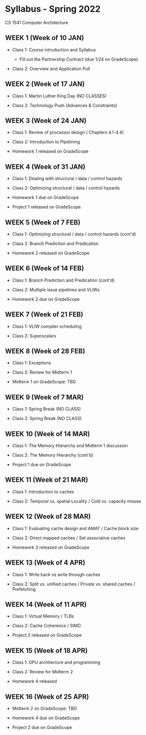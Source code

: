 # Syllabus - Spring 2022
CS 1541 Computer Architecture

## WEEK 1 (Week of 10 JAN)

* Class 1: Course introduction and Syllabus
  * Fill out the Partnership Contract (due 1/24 on GradeScope)
  
* Class 2: Overview and Application Pull


## WEEK 2 (Week of 17 JAN)

* Class 1: Martin Luther King Day (NO CLASSES)

* Class 2: Technology Push (Advances & Constraints)

## WEEK 3 (Week of 24 JAN)
  
* Class 1: Review of processor design ( Chapters 4.1-4.4)
  
* Class 2: Introduction to Pipelining

* Homework 1 released on GradeScope

## WEEK 4 (Week of 31 JAN)

* Class 1: Dealing with structural / data / control hazards

* Class 2: Optimizing structural / data / control hazards

* Homework 1 due on GradeScope

* Project 1 released on GradeScope

## WEEK 5 (Week of 7 FEB)

* Class 1: Optimizing structural / data / control hazards (cont'd)

* Class 2: Branch Prediction and Predication

* Homework 2 released on GradeScope

## WEEK 6 (Week of 14 FEB)

* Class 1: Branch Prediction and Predication (cont'd)

* Class 2: Multiple issue pipelines and VLIWs

* Homework 2 due on GradeScope

## WEEK 7 (Week of 21 FEB)

* Class 1: VLIW compiler scheduling

* Class 2: Superscalars

## WEEK 8 (Week of 28 FEB)

* Class 1: Exceptions

* Class 2: Review for Midterm 1

* Midterm 1 on GradeScope: TBD
  
## WEEK 9 (Week of 7 MAR)

* Class 1: Spring Break (NO CLASS)

* Class 2: Spring Break (NO CLASS)

## WEEK 10 (Week of 14 MAR)

* Class 1: The Memory Hierarchy and Midterm 1 discussion

* Class 2: The Memory Hierarchy (cont'd)

* Project 1 due on GradeScope

## WEEK 11 (Week of 21 MAR)

* Class 1: Introduction to caches

* Class 2: Temporal vs. spatial Locality / Cold vs. capacity misses

## WEEK 12 (Week of 28 MAR)

* Class 1: Evaluating cache design and AMAT / Cache block size

* Class 2: Direct mapped caches / Set associative caches

* Homework 3 released on GradeScope

## WEEK 13 (Week of 4 APR)

* Class 1: Write back vs write through caches

* Class 2: Split vs. unified caches / Private vs. shared caches / Prefetching

## WEEK 14 (Week of 11 APR)

* Class 1: Virtual Memory / TLBs

* Class 2: Cache Coherence / SIMD

* Project 2 released on GradeScope

## WEEK 15 (Week of 18 APR)

* Class 1: GPU architecture and programming

* Class 2: Review for Midterm 2

* Homework 4 released

## WEEK 16 (Week of 25 APR)

* Midterm 2 on GradeScope: TBD

* Homework 4 due on GradeScope

* Project 2 due on GradeScope
